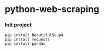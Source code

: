 # python-web-scraping

### Init project
```aidl
pip install BeautifulSoup4
pip install requests
pip install pandas
```